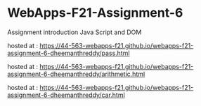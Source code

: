 # WebApps-F21-Assignment-6
Assignment introduction Java Script and DOM

hosted at :  https://44-563-webapps-f21.github.io/webapps-f21-assignment-6-dheemanthreddy/pass.html

hosted at : https://44-563-webapps-f21.github.io/webapps-f21-assignment-6-dheemanthreddy/arithmetic.html

hosted at :  https://44-563-webapps-f21.github.io/webapps-f21-assignment-6-dheemanthreddy/car.html
